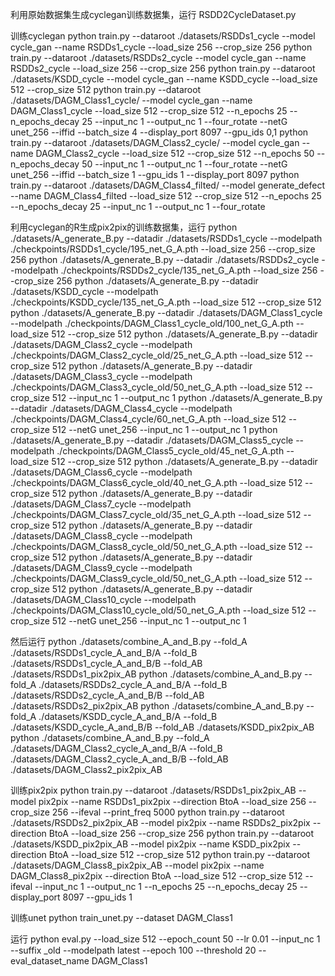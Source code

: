 
利用原始数据集生成cyclegan训练数据集，运行 
RSDD2CycleDataset.py

训练cyclegan
python train.py --dataroot ./datasets/RSDDs1_cycle --model cycle_gan --name RSDDs1_cycle --load_size 256 --crop_size 256
python train.py --dataroot ./datasets/RSDDs2_cycle --model cycle_gan --name RSDDs2_cycle --load_size 256 --crop_size 256
python train.py --dataroot ./datasets/KSDD_cycle --model cycle_gan --name KSDD_cycle --load_size 512 --crop_size 512
python train.py --dataroot ./datasets/DAGM_Class1_cycle/ --model cycle_gan --name DAGM_Class1_cycle --load_size 512 --crop_size 512 --n_epochs 25 --n_epochs_decay 25 --input_nc 1 --output_nc 1 --four_rotate --netG unet_256 --iffid --batch_size 4 --display_port 8097 --gpu_ids 0,1
python train.py --dataroot ./datasets/DAGM_Class2_cycle/ --model cycle_gan --name DAGM_Class2_cycle --load_size 512 --crop_size 512 --n_epochs 50 --n_epochs_decay 50 --input_nc 1 --output_nc 1 --four_rotate --netG unet_256 --iffid --batch_size 1 --gpu_ids 1 --display_port 8097
python train.py --dataroot ./datasets/DAGM_Class4_filted/ --model generate_defect --name DAGM_Class4_filted --load_size 512 --crop_size 512 --n_epochs 25 --n_epochs_decay 25 --input_nc 1 --output_nc 1 --four_rotate


利用cyclegan的R生成pix2pix的训练数据集，运行
python ./datasets/A_generate_B.py --datadir ./datasets/RSDDs1_cycle --modelpath ./checkpoints/RSDDs1_cycle/195_net_G_A.pth --load_size 256 --crop_size 256
python ./datasets/A_generate_B.py --datadir ./datasets/RSDDs2_cycle --modelpath ./checkpoints/RSDDs2_cycle/135_net_G_A.pth --load_size 256 --crop_size 256
python ./datasets/A_generate_B.py --datadir ./datasets/KSDD_cycle --modelpath ./checkpoints/KSDD_cycle/135_net_G_A.pth --load_size 512 --crop_size 512
python ./datasets/A_generate_B.py --datadir ./datasets/DAGM_Class1_cycle --modelpath ./checkpoints/DAGM_Class1_cycle_old/100_net_G_A.pth --load_size 512 --crop_size 512
python ./datasets/A_generate_B.py --datadir ./datasets/DAGM_Class2_cycle --modelpath ./checkpoints/DAGM_Class2_cycle_old/25_net_G_A.pth --load_size 512 --crop_size 512
python ./datasets/A_generate_B.py --datadir ./datasets/DAGM_Class3_cycle --modelpath ./checkpoints/DAGM_Class3_cycle_old/50_net_G_A.pth --load_size 512 --crop_size 512 --input_nc 1 --output_nc 1
python ./datasets/A_generate_B.py --datadir ./datasets/DAGM_Class4_cycle --modelpath ./checkpoints/DAGM_Class4_cycle/60_net_G_A.pth --load_size 512 --crop_size 512 --netG unet_256 --input_nc 1 --output_nc 1
python ./datasets/A_generate_B.py --datadir ./datasets/DAGM_Class5_cycle --modelpath ./checkpoints/DAGM_Class5_cycle_old/45_net_G_A.pth --load_size 512 --crop_size 512
python ./datasets/A_generate_B.py --datadir ./datasets/DAGM_Class6_cycle --modelpath ./checkpoints/DAGM_Class6_cycle_old/40_net_G_A.pth --load_size 512 --crop_size 512
python ./datasets/A_generate_B.py --datadir ./datasets/DAGM_Class7_cycle --modelpath ./checkpoints/DAGM_Class7_cycle_old/35_net_G_A.pth --load_size 512 --crop_size 512
python ./datasets/A_generate_B.py --datadir ./datasets/DAGM_Class8_cycle --modelpath ./checkpoints/DAGM_Class8_cycle_old/50_net_G_A.pth --load_size 512 --crop_size 512
python ./datasets/A_generate_B.py --datadir ./datasets/DAGM_Class9_cycle --modelpath ./checkpoints/DAGM_Class9_cycle_old/50_net_G_A.pth --load_size 512 --crop_size 512
python ./datasets/A_generate_B.py --datadir ./datasets/DAGM_Class10_cycle --modelpath ./checkpoints/DAGM_Class10_cycle_old/50_net_G_A.pth --load_size 512 --crop_size 512 --netG unet_256 --input_nc 1 --output_nc 1

然后运行
python ./datasets/combine_A_and_B.py --fold_A ./datasets/RSDDs1_cycle_A_and_B/A --fold_B ./datasets/RSDDs1_cycle_A_and_B/B --fold_AB ./datasets/RSDDs1_pix2pix_AB
python ./datasets/combine_A_and_B.py --fold_A ./datasets/RSDDs2_cycle_A_and_B/A --fold_B ./datasets/RSDDs2_cycle_A_and_B/B --fold_AB ./datasets/RSDDs2_pix2pix_AB
python ./datasets/combine_A_and_B.py --fold_A ./datasets/KSDD_cycle_A_and_B/A --fold_B ./datasets/KSDD_cycle_A_and_B/B --fold_AB ./datasets/KSDD_pix2pix_AB
python ./datasets/combine_A_and_B.py --fold_A ./datasets/DAGM_Class2_cycle_A_and_B/A --fold_B ./datasets/DAGM_Class2_cycle_A_and_B/B --fold_AB ./datasets/DAGM_Class2_pix2pix_AB

训练pix2pix
python train.py --dataroot ./datasets/RSDDs1_pix2pix_AB --model pix2pix --name RSDDs1_pix2pix --direction BtoA --load_size 256 --crop_size 256 --ifeval --print_freq 5000
python train.py --dataroot ./datasets/RSDDs2_pix2pix_AB --model pix2pix --name RSDDs2_pix2pix --direction BtoA --load_size 256 --crop_size 256
python train.py --dataroot ./datasets/KSDD_pix2pix_AB --model pix2pix --name KSDD_pix2pix --direction BtoA --load_size 512 --crop_size 512
python train.py --dataroot ./datasets/DAGM_Class8_pix2pix_AB --model pix2pix --name DAGM_Class8_pix2pix --direction BtoA --load_size 512 --crop_size 512 --ifeval --input_nc 1 --output_nc 1 --n_epochs 25 --n_epochs_decay 25 --display_port 8097 --gpu_ids 1

训练unet
python train_unet.py --dataset DAGM_Class1

运行
python eval.py --load_size 512 --epoch_count 50 --lr 0.01 --input_nc 1 --suffix _old --modelpath latest --epoch 100 --threshold 20 --eval_dataset_name DAGM_Class1